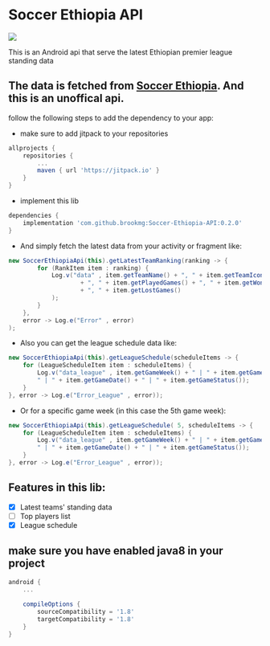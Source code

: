 # Soccer Ethiopia API
[![](https://jitpack.io/v/brookmg/Soccer-Ethiopia-API.svg)](https://jitpack.io/#brookmg/Soccer-Ethiopia-API)

This is an Android api that serve the latest Ethiopian premier league standing data

## The data is fetched from [Soccer Ethiopia](http://soccerethiopia.net). And this is an unoffical api.

follow the following steps to add the dependency to your app:

* make sure to add jitpack to your repositories

```gradle 
allprojects {
	repositories {
		...
		maven { url 'https://jitpack.io' }
	}
}
```

* implement this lib

```gradle 
dependencies {
    implementation 'com.github.brookmg:Soccer-Ethiopia-API:0.2.0'
}
```

* And simply fetch the latest data from your activity or fragment like:

```java
new SoccerEthiopiaApi(this).getLatestTeamRanking(ranking -> {
        for (RankItem item : ranking) {
            Log.v("data" , item.getTeamName() + ", " + item.getTeamIcon() + ", " + item.getRank()
                    + ", " + item.getPlayedGames() + ", " + item.getWonGames() + ", " + item.getDrawGames() 
                    + ", " + item.getLostGames()
            );
		}
	}, 
	error -> Log.e("Error" , error)
);
```

* Also you can get the league schedule data like:
```java
new SoccerEthiopiaApi(this).getLeagueSchedule(scheduleItems -> {
	for (LeagueScheduleItem item : scheduleItems) {
		Log.v("data_league" , item.getGameWeek() + " | " + item.getGameDetail() + 
		" | " + item.getGameDate() + " | " + item.getGameStatus());
	}
}, error -> Log.e("Error_League" , error));
```

* Or for a specific game week (in this case the 5th game week):
```java
new SoccerEthiopiaApi(this).getLeagueSchedule( 5, scheduleItems -> {
	for (LeagueScheduleItem item : scheduleItems) {
		Log.v("data_league" , item.getGameWeek() + " | " + item.getGameDetail() + 
		" | " + item.getGameDate() + " | " + item.getGameStatus());
	}
}, error -> Log.e("Error_League" , error));
```

## Features in this lib:
- [x] Latest teams' standing data
- [ ] Top players list
- [x] League schedule

## make sure you have enabled java8 in your project
 
```gradle
android {
	...
	
    compileOptions {
        sourceCompatibility = '1.8'
        targetCompatibility = '1.8'
    }
}
```